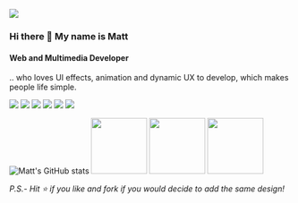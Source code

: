 [<img src="https://img.shields.io/badge/linkedin-%230077B5.svg?&style=for-the-badge&logo=linkedin&logoColor=white" />](https://www.linkedin.com/in/matemolnar88/)

### Hi there 👋 My name is Matt
#### Web and Multimedia Developer
.. who loves UI effects, animation and dynamic UX to develop, which makes people life simple.

<p>
    <img src="http://views.whatilearened.today/views/github/r4nd3l/views.svg"/>
    <img src="https://img.shields.io/website?label=Website%20status%20%3A&url=https%3A%2F%2Fdaniels-roth-stan.fr%2F"/>
    <img src="https://img.shields.io/github/followers/r4nd3l?color=%234CC61E&label=GitHub%20Followers%20%3A"/>
    <a href="https://github.com/r4nd3l?tab=repositories"><img src="https://badges.frapsoft.com/os/v2/open-source.svg?v=103"/></a>
    <img src="https://img.shields.io/badge/Front End-Vue.js-42b883"/>
    <img src="https://img.shields.io/badge/os-ubuntu-red.svg"/>
</p>

![Matt's GitHub stats](https://github-readme-stats.vercel.app/api?username=r4nd3l&show_icons=true) 
<img src="https://i.giphy.com/media/kH6CqYiquZawmU1HI6/200.webp" width="100">
<img src="https://i.giphy.com/media/KzJkzjggfGN5Py6nkT/200.webp" width="100">
<img src="https://i.giphy.com/media/IdyAQJVN2kVPNUrojM/200.webp" width="100">

*P.S.- Hit ⭐ if you like and fork if you would decide to add the same design!*
